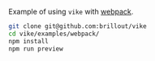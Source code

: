 Example of using `vike` with [webpack](https://webpack.js.org).

```bash
git clone git@github.com:brillout/vike
cd vike/examples/webpack/
npm install
npm run preview
```

